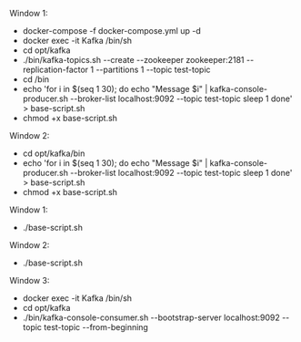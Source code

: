 Window 1:
- docker-compose -f docker-compose.yml up -d
- docker exec -it Kafka /bin/sh
- cd opt/kafka
- ./bin/kafka-topics.sh --create --zookeeper zookeeper:2181 --replication-factor 1 --partitions 1 --topic test-topic
- cd /bin
- echo 'for i in $(seq 1 30); do
    echo "Message $i" | kafka-console-producer.sh --broker-list localhost:9092 --topic test-topic
    sleep 1
done' > base-script.sh
- chmod +x base-script.sh

Window 2:
- cd opt/kafka/bin
- echo 'for i in $(seq 1 30); do
    echo "Message $i" | kafka-console-producer.sh --broker-list localhost:9092 --topic test-topic
    sleep 1
done' > base-script.sh
- chmod +x base-script.sh

Window 1:
- ./base-script.sh

Window 2:
- ./base-script.sh

Window 3:
- docker exec -it Kafka /bin/sh
- cd opt/kafka
- ./bin/kafka-console-consumer.sh --bootstrap-server localhost:9092 --topic test-topic --from-beginning
